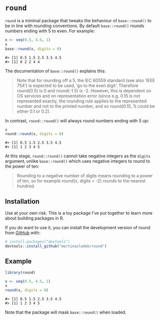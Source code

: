 
<!-- README.md is generated from README.Rmd. Please edit that file -->

# `round`

<!-- badges: start -->
<!-- badges: end -->

`round` is a minimal package that tweaks the behaviour of
`base::round()` to be in line with rounding conventions. By default
`base::round()` rounds numbers ending with 5 to even. For example:

``` r
x <- seq(0.5, 4.5, 1)
x
base::round(x, digits = 0)
```

    #> [1] 0.5 1.5 2.5 3.5 4.5
    #> [1] 0 2 2 4 4

The documentation of `base::round()` explains this:

> Note that for rounding off a 5, the IEC 60559 standard (see also ‘IEEE
> 754’) is expected to be used, ‘go to the even digit’. Therefore
> round(0.5) is 0 and round(-1.5) is -2. However, this is dependent on
> OS services and on representation error (since e.g. 0.15 is not
> represented exactly, the rounding rule applies to the represented
> number and not to the printed number, and so round(0.15, 1) could be
> either 0.1 or 0.2).

In contrast, `round::round()` will always round numbers ending with 5
up:

``` r
x
round::round(x, digits = 0)
```

    #> [1] 0.5 1.5 2.5 3.5 4.5
    #> [1] 1 2 3 4 5

At this stage, `round::round()` cannot take negative integers as the
`digits` argument, unlike `base::round()` which uses negative integers
to round to the power of ten:

> Rounding to a negative number of digits means rounding to a power of
> ten, so for example round(x, digits = -2) rounds to the nearest
> hundred.

## Installation

Use at your own risk. This is a toy package I’ve put together to learn
more about building packages in R.

If you do want to use it, you can install the development version of
round from [GitHub](https://github.com/) with:

``` r
# install.packages("devtools")
devtools::install_github("martinasladek/round")
```

## Example

``` r
library(round)

x <- seq(0.5, 4.5, 1)
x
round(x, digits = 0)
```

    #> [1] 0.5 1.5 2.5 3.5 4.5
    #> [1] 1 2 3 4 5

Note that the package will mask `base::round()` when loaded.
